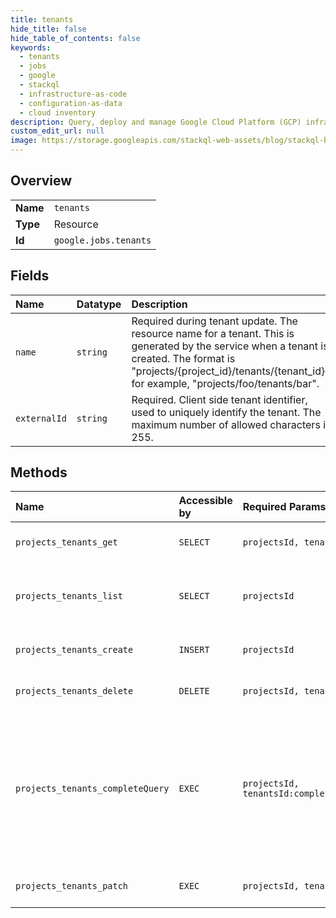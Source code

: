 ```yaml
---
title: tenants
hide_title: false
hide_table_of_contents: false
keywords:
  - tenants
  - jobs
  - google    
  - stackql
  - infrastructure-as-code
  - configuration-as-data
  - cloud inventory
description: Query, deploy and manage Google Cloud Platform (GCP) infrastructure and resources using SQL
custom_edit_url: null
image: https://storage.googleapis.com/stackql-web-assets/blog/stackql-blog-post-featured-image.png
---
```

  
    

## Overview
<table><tbody>
<tr><td><b>Name</b></td><td><code>tenants</code></td></tr>
<tr><td><b>Type</b></td><td>Resource</td></tr>
<tr><td><b>Id</b></td><td><code>google.jobs.tenants</code></td></tr>
</tbody></table>

## Fields
| Name | Datatype | Description |
|:-----|:---------|:------------|
| `name` | `string` | Required during tenant update. The resource name for a tenant. This is generated by the service when a tenant is created. The format is "projects/{project_id}/tenants/{tenant_id}", for example, "projects/foo/tenants/bar". |
| `externalId` | `string` | Required. Client side tenant identifier, used to uniquely identify the tenant. The maximum number of allowed characters is 255. |
## Methods
| Name | Accessible by | Required Params | Description |
|:-----|:--------------|:----------------|:------------|
| `projects_tenants_get` | `SELECT` | `projectsId, tenantsId` | Retrieves specified tenant. |
| `projects_tenants_list` | `SELECT` | `projectsId` | Lists all tenants associated with the project. |
| `projects_tenants_create` | `INSERT` | `projectsId` | Creates a new tenant entity. |
| `projects_tenants_delete` | `DELETE` | `projectsId, tenantsId` | Deletes specified tenant. |
| `projects_tenants_completeQuery` | `EXEC` | `projectsId, tenantsId:completeQuery` | Completes the specified prefix with keyword suggestions. Intended for use by a job search auto-complete search box. |
| `projects_tenants_patch` | `EXEC` | `projectsId, tenantsId` | Updates specified tenant. |
